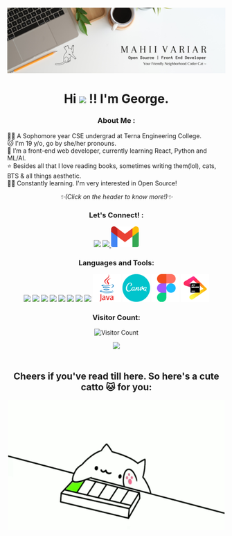 <!-- Intro -->

<a href="https://mahiiverse-portfolio.000webhostapp.com/" target="_blank"><img src="https://github.com/mahiiverse1/mahiiverse1/blob/main/mahii-header.png" /></a>
<h1 align="center">Hi <img src="https://raw.githubusercontent.com/MartinHeinz/MartinHeinz/master/wave.gif" width="30px"> !! I'm George.</h1>
<h3 align="center">About Me :</h3>  
 <p>
 👩‍🎓  A Sophomore year CSE undergrad at Terna Engineering College.
<br>🐱 I'm 19 y/o, go by she/her pronouns.
<br>💫 I’m a front-end web developer, currently learning React, Python and ML/AI.
<br>⭐ Besides all that I love reading books, sometimes writing them(lol), cats, BTS & all things aesthetic.
<br>👩‍💻 Constantly learning. I'm very interested in Open Source!
 <br> <p align="center"><i>✨(Click on the header to know more!)✨</i></p>
 </p>

<!-- Socials --> 

<h3 align="center">Let's Connect! :</h3>  
<div align="center">
<a href="https://www.linkedin.com/in/mahii-variar-9865711b3/" target="blank"><img src="https://cdn.jsdelivr.net/gh/devicons/devicon/icons/linkedin/linkedin-original.svg" style="height: 3rem"/></a>

<a href="https://codepen.io/mahiiverse" target="blank">
<img src="https://cdn.jsdelivr.net/gh/devicons/devicon/icons/codepen/codepen-plain.svg" style="height: 3rem; background-color:white"/>
</a>

<a href="mailto:mahiivariar26@gmail.com" target="blank">
<img src="https://github.com/mahiiverse1/mahiiverse1/blob/main/Gmail_Logo_256px.png" style="height: 3rem"/>
</a>

</div>

<!-- Tech Stack --> 

<h3 align="Center">Languages and Tools:</h3>  
<p align="center">
<img src="https://cdn.jsdelivr.net/gh/devicons/devicon/icons/html5/html5-original-wordmark.svg" style="height: 4rem"/>
<img src="https://cdn.jsdelivr.net/gh/devicons/devicon/icons/css3/css3-original-wordmark.svg" style="height: 4rem"/>
<img src="https://cdn.jsdelivr.net/gh/devicons/devicon/icons/javascript/javascript-plain.svg" style="height: 4rem"/>
<img src="https://cdn.jsdelivr.net/gh/devicons/devicon/icons/bootstrap/bootstrap-plain-wordmark.svg"  style="height: 4rem"/>
<img src="https://cdn.jsdelivr.net/gh/devicons/devicon/icons/react/react-original.svg" style="height: 4rem"/>
<img src="https://cdn.jsdelivr.net/gh/devicons/devicon/icons/git/git-plain.svg" style="height: 4rem"/>
<img src="https://cdn.jsdelivr.net/gh/devicons/devicon/icons/github/github-original-wordmark.svg" style="height: 4rem; background-color:white"/>
<img src="https://cdn.jsdelivr.net/gh/devicons/devicon/icons/python/python-original.svg"  style="height: 4rem"/>
<img src="https://github.com/devicons/devicon/blob/master/icons/java/java-original-wordmark.svg" style="height: 4rem" />
<img src="https://github.com/devicons/devicon/blob/master/icons/canva/canva-original.svg" style="height: 4rem" />
<img src="https://github.com/devicons/devicon/blob/master/icons/figma/figma-original.svg" style="height: 4rem" />
<img src="https://github.com/devicons/devicon/blob/master/icons/jetbrains/jetbrains-original.svg" style="height: 4rem" />
</p>


<!-- Visitor count -->
<div align="center">
<h3 align="center">Visitor Count: </h3> 

![Visitor Count](https://profile-counter.glitch.me/GoergeGod/count.svg)

 </div>

 <div align="center">
   <img src="https://raw.githubusercontent.com/saadeghi/saadeghi/master/dino.gif" /><br><br>
 </div>


<!-- Catto gifs -->

<h2 align="center">Cheers if you've read till here. So here's a cute catto 🐱 for you:</h2>

<div align="center">
    <img src="https://github.com/mahiiverse1/mahiiverse1/blob/main/bongo-cat.gif" width="500" height="300"/>
      
</div>
